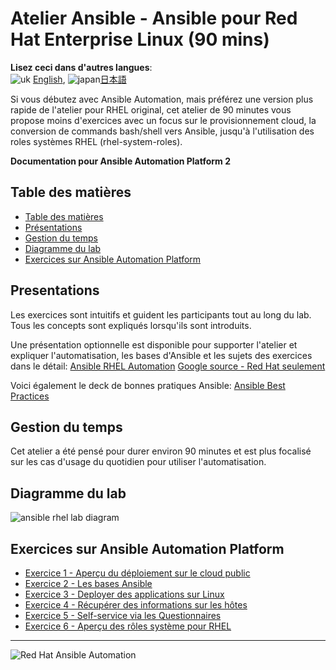 # Atelier Ansible - Ansible pour Red Hat Enterprise Linux (90 mins)

**Lisez ceci dans d'autres langues**:
<br>![uk](../../images/uk.png) [English](README.md),  ![japan](../../images/japan.png)[日本語](README.ja.md)
<br>

Si vous débutez avec Ansible Automation, mais préférez une version plus rapide de l'atelier pour RHEL original, cet atelier de 90 minutes vous propose moins d'exercices avec un focus sur le provisionnement cloud, la conversion de commands bash/shell vers Ansible, jusqu'à l'utilisation des roles systèmes RHEL (rhel-system-roles).

**Documentation pour Ansible Automation Platform 2**

## Table des matières

* [Table des matières](#table-des-matières)
* [Présentations](#presentations)
* [Gestion du temps](#gestion-du-temps)
* [Diagramme du lab](#diagramme-du-lab)
* [Exercices sur Ansible Automation Platform](#exercices-sur-ansible-automation-platform)

## Presentations

Les exercices sont intuitifs et guident les participants tout au long du lab. Tous les concepts sont expliqués lorsqu'ils sont introduits.

Une présentation optionnelle est disponible pour supporter l'atelier et expliquer l'automatisation, les bases d'Ansible et les sujets des exercices dans le détail:
[Ansible RHEL Automation](../../decks/ansible_rhel_90.pdf)
[Google source - Red Hat seulement](https://docs.google.com/presentation/d/143JtFwmz469ucKNbB4L5T-PtKfurjpcOmCICzSbwm3Y/edit?usp=sharing)

Voici également le deck de bonnes pratiques Ansible:
[Ansible Best Practices](../../decks/ansible_best_practices.pdf)

## Gestion du temps

Cet atelier a été pensé pour durer environ 90 minutes et est plus focalisé sur les cas d'usage du quotidien pour utiliser l'automatisation.

## Diagramme du lab

![ansible rhel lab diagram](../../images/rhel_lab_diagram.png)

## Exercices sur Ansible Automation Platform

 - [Exercice 1 - Aperçu du déploiement sur le cloud public](1-setup/README.fr.md)
 - [Exercice 2 - Les bases Ansible](2-thebasics/README.fr.md)
 - [Exercice 3 - Deployer des applications sur Linux](3-playbook/README.fr.md)
 - [Exercice 4 - Récupérer des informations sur les hôtes](4-variables/README.fr.md)
 - [Exercice 5 - Self-service via les Questionnaires](5-surveys/README.fr.md)
 - [Exercice 6 - Aperçu des rôles système pour RHEL](6-system-roles/README.fr.md)

---
![Red Hat Ansible Automation](../../images/rh-ansible-automation-platform.png)
